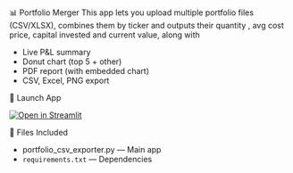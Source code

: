 📊 Portfolio Merger
This app lets you upload multiple portfolio files (CSV/XLSX), combines them by ticker and outputs their quantity , avg cost price, capital invested and current value, along with
- Live P&L summary
- Donut chart (top 5 + other)
- PDF report (with embedded chart)
- CSV, Excel, PNG export

🚀 Launch App

[![Open in Streamlit](https://static.streamlit.io/badges/streamlit_badge_black_white.svg)](https://share.streamlit.io/Archiehehe/port-merge-/main/portfolio_csv_exporter.py)


📁 Files Included
- portfolio_csv_exporter.py — Main app
- `requirements.txt` — Dependencies
